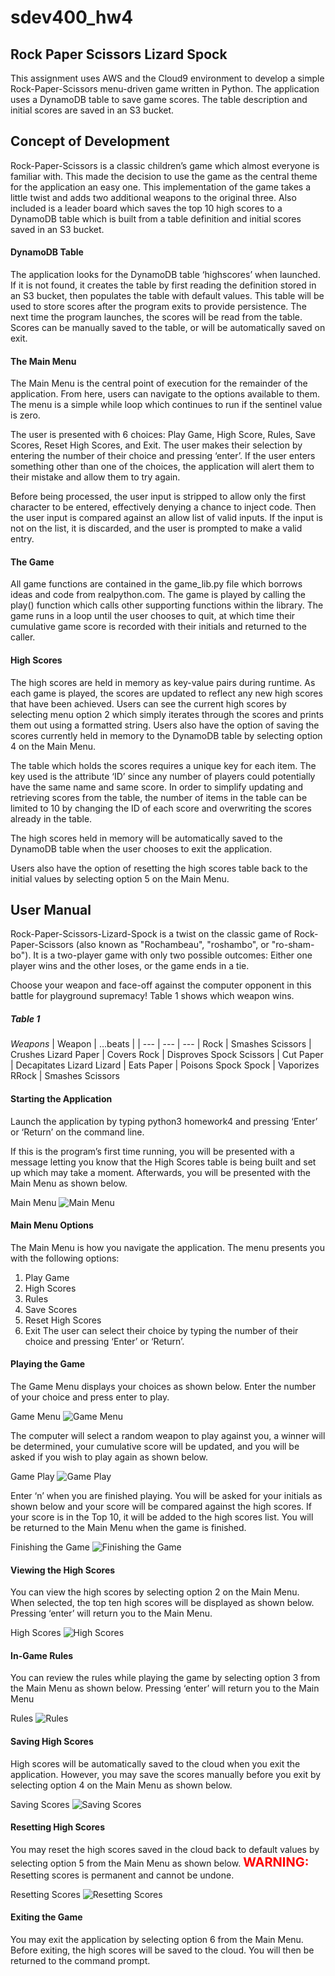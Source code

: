# sdev400_hw4
## Rock Paper Scissors Lizard Spock
This assignment uses AWS and the Cloud9 environment to develop a simple Rock-Paper-Scissors menu-driven game written in Python. The application uses a DynamoDB table to save game scores. The table description and initial scores are saved in an S3 bucket.

## Concept of Development
Rock-Paper-Scissors is a classic children’s game which almost everyone is familiar with. This made the decision to use the game as the central theme for the application an easy one. This implementation of the game takes a little twist and adds two additional weapons to the original three. Also included is a leader board which saves the top 10 high scores to a DynamoDB table which is built from a table definition and initial scores saved in an S3 bucket.

#### DynamoDB Table
The application looks for the DynamoDB table ‘highscores’ when launched. If it is not found, it creates the table by first reading the definition stored in an S3 bucket, then populates the table with default values. This table will be used to store scores after the program exits to provide persistence. The next time the program launches, the scores will be read from the table. Scores can be manually saved to the table, or will be automatically saved on exit.

#### The Main Menu
The Main Menu is the central point of execution for the remainder of the application. From here, users can navigate to the options available to them. The menu is a simple while loop which continues to run if the sentinel value is zero.

The user is presented with 6 choices: Play Game, High Score, Rules, Save Scores, Reset High Scores, and Exit. The user makes their selection by entering the number of their choice and pressing ‘enter’. If the user enters something other than one of the choices, the application will alert them to their mistake and allow them to try again.

Before being processed, the user input is stripped to allow only the first character to be entered, effectively denying a chance to inject code. Then the user input is compared against an allow list of valid inputs. If the input is not on the list, it is discarded, and the user is prompted to make a valid entry.

#### The Game
All game functions are contained in the game_lib.py file which borrows ideas and code from realpython.com. The game is played by calling the play() function which calls other supporting functions within the library. The game runs in a loop until the user chooses to quit, at which time their cumulative game score is recorded with their initials and returned to the caller. 

#### High Scores
The high scores are held in memory as key-value pairs during runtime. As each game is played, the scores are updated to reflect any new high scores that have been achieved. Users can see the current high scores by selecting menu option 2 which simply iterates through the scores and prints them out using a formatted string. Users also have the option of saving the scores currently held in memory to the DynamoDB table by selecting option 4 on the Main Menu.

The table which holds the scores requires a unique key for each item. The key used is the attribute ‘ID’ since any number of players could potentially have the same name and same score. 
In order to simplify updating and retrieving scores from the table, the number of items in the table can be limited to 10 by changing the ID of each score and overwriting the scores already in the table.

The high scores held in memory will be automatically saved to the DynamoDB table when the user chooses to exit the application.

Users also have the option of resetting the high scores table back to the initial values by selecting option 5 on the Main Menu. 

## User Manual
Rock-Paper-Scissors-Lizard-Spock is a twist on the classic game of Rock-Paper-Scissors (also known as "Rochambeau", "roshambo", or "ro-sham-bo"). It is a two-player game with only two possible outcomes: Either one player wins and the other loses, or the game ends in a tie.

Choose your weapon and face-off against the computer opponent in this battle for playground supremacy! Table 1 shows which weapon wins.
##### Table 1
*Weapons*
| Weapon | ...beats |
| --- | --- | --- |
Rock | Smashes Scissors | Crushes Lizard
Paper | Covers Rock | Disproves Spock
Scissors | Cut Paper | Decapitates Lizard
Lizard | Eats Paper | Poisons Spock
Spock | Vaporizes RRock | Smashes Scissors

#### Starting the Application
Launch the application by typing python3 homework4 and pressing ‘Enter’ or ‘Return’ on the command line.

If this is the program’s first time running, you will be presented with a message letting you know that the High Scores table is being built and set up which may take a moment. Afterwards, you will be presented with the Main Menu as shown below.

Main Menu
![Main Menu](/images/image001.png "Main Menu")

#### Main Menu Options
The Main Menu is how you navigate the application. The menu presents you with the following options:
1.	Play Game
2.	High Scores
3.	Rules
4.	Save Scores
5.	Reset High Scores
6.	Exit
The user can select their choice by typing the number of their choice and pressing ‘Enter’ or ‘Return’.

#### Playing the Game
The Game Menu displays your choices as shown below. Enter the number of your choice and press enter to play.

Game Menu
![Game Menu](/images/image002.png "Game Menu")

The computer will select a random weapon to play against you, a winner will be determined, your cumulative score will be updated, and you will be asked if you wish to play again as shown below.

Game Play
![Game Play](/images/image003.png "Game Play")

Enter ‘n’ when you are finished playing. You will be asked for your initials as shown below and your score will be compared against the high scores. If your score is in the Top 10, it will be added to the high scores list. You will be returned to the Main Menu when the game is finished.

Finishing the Game
![Finishing the Game](/images/image004.png "Finishing the Game")

#### Viewing the High Scores
You can view the high scores by selecting option 2 on the Main Menu. When selected, the top ten high scores will be displayed as shown below. Pressing ‘enter’ will return you to the Main Menu.

High Scores
![High Scores](/images/image005.png "High Scores")

#### In-Game Rules
You can review the rules while playing the game by selecting option 3 from the Main Menu as shown below. Pressing ‘enter’ will return you to the Main Menu

Rules
![Rules](/images/image006.png "Rules")

#### Saving High Scores
High scores will be automatically saved to the cloud when you exit the application. However, you may save the scores manually before you exit by selecting option 4 on the Main Menu as shown below.

Saving Scores
![Saving Scores](/images/image007.png "Saving")

#### Resetting High Scores
You may reset the high scores saved in the cloud back to default values by selecting option 5 from the Main Menu as shown below. 
<span style="color:red;font-weight:700;font-size:20px">WARNING:</span> Resetting scores is permanent and cannot be undone.

Resetting Scores
![Resetting Scores](/images/image008.png "Resetting Scores")

#### Exiting the Game
You may exit the application by selecting option 6 from the Main Menu. Before exiting, the high scores will be saved to the cloud. You will then be returned to the command prompt.
